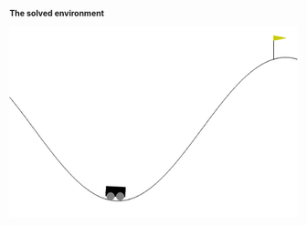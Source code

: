 **The solved environment**

![](https://github.com/Jens21/Solving-Gym-with-DDPG/blob/main/Classic%20Control/Mountain_Car/doc/screen.gif)
